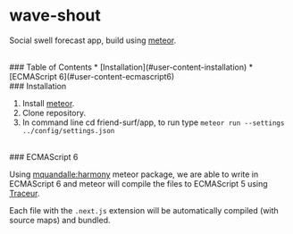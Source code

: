 wave-shout
============

Social swell forecast app, build using [meteor](https://www.meteor.com).

<br />

<a name="toc">
### Table of Contents
* [Installation](#user-content-installation)
* [ECMAScript 6](#user-content-ecmascript6)


<br />


<a name="installation">
### Installation

1. Install [meteor](https://www.meteor.com/install).
2. Clone repository.
3. In command line cd friend-surf/app, to run type ```meteor run --settings ../config/settings.json```


<br />

<a name="ecmascript6">
### ECMAScript 6

Using [mquandalle:harmony](https://atmospherejs.com/mquandalle/harmony) meteor package, we are able to write in ECMAScript 6 and meteor will compile the files to ECMAScript 5 using [Traceur](https://github.com/google/traceur-compiler).

Each file with the `.next.js` extension will be automatically compiled (with source maps) and bundled.
